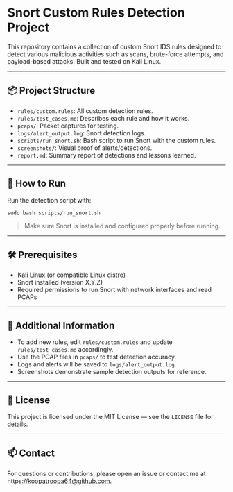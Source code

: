 # Snort Custom Rules Detection Project

This repository contains a collection of custom Snort IDS rules designed to detect various malicious activities such as scans, brute-force attempts, and payload-based attacks. Built and tested on Kali Linux.

---

## 📦 Project Structure

- `rules/custom.rules`: All custom detection rules.
- `rules/test_cases.md`: Describes each rule and how it works.
- `pcaps/`: Packet captures for testing.
- `logs/alert_output.log`: Snort detection logs.
- `scripts/run_snort.sh`: Bash script to run Snort with the custom rules.
- `screenshots/`: Visual proof of alerts/detections.
- `report.md`: Summary report of detections and lessons learned.

---

## 🚀 How to Run

Run the detection script with:

    sudo bash scripts/run_snort.sh

> Make sure Snort is installed and configured properly before running.

---

## 🛠 Prerequisites

- Kali Linux (or compatible Linux distro)
- Snort installed (version X.Y.Z)
- Required permissions to run Snort with network interfaces and read PCAPs

---

## 📖 Additional Information

- To add new rules, edit `rules/custom.rules` and update `rules/test_cases.md` accordingly.
- Use the PCAP files in `pcaps/` to test detection accuracy.
- Logs and alerts will be saved to `logs/alert_output.log`.
- Screenshots demonstrate sample detection outputs for reference.

---

## 📝 License

This project is licensed under the MIT License — see the `LICENSE` file for details.

---

## 📫 Contact

For questions or contributions, please open an issue or contact me at https://koopatroopa64@github.com.

